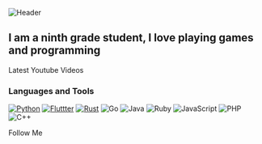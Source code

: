 ![Header](https://github.com/Myrza11/Myrza11/blob/main/asests/python.jpg)

## I am a ninth grade student, I love playing games and programming

Latest Youtube Videos

### Languages and Tools
[![Python](https://img.shields.io/badge/-Python-B8860B?style=for-the-badge&logo=python&logoColor=00008B)](https://ru.wikipedia.org/wiki/Python)
[![Fluttter](https://img.shields.io/badge/-Flutter-000000?style=for-the-badge&logo=flutter&logoColor=20B2AA)](https://ru.wikipedia.org/wiki/Flutter)
[![Rust](https://img.shields.io/badge/-Rust-000000?style=for-the-badge&logo=rust&logoColor=FFFFFF)](https://ru.wikipedia.org/wiki/Rust_%D1%8F%D0%B7%D1%8B%D0%BA_%D0%BF%D1%80%D0%BE%D0%B3%D1%80%D0%B0%D0%BC%D0%BC%D0%B8%D1%80%D0%BE%D0%B2%D0%B0%D0%BD%D0%B8%D1%8F)
![Go](https://img.shields.io/badge/-Go-000000?style=for-the-badge&logo=go&logoColor=20B2AA)
![Java](https://img.shields.io/badge/-Java-000000?style=for-the-badge&logo=java&logoColor=FFFFFF)
![Ruby](https://img.shields.io/badge/-Ruby-000000?style=for-the-badge&logo=ruby&logoColor=FF0000)
![JavaScript](https://img.shields.io/badge/-JavaScript-000000?style=for-the-badge&logo=javascript&logoColor=B8860B)
![PHP](https://img.shields.io/badge/-PHP-000000?style=for-the-badge&logo=php&logoColor=4169E1)
![C++](https://img.shields.io/badge/-C++-000000?style=for-the-badge&logo=C%2b%2b&logoColor=0000FF)



Follow Me